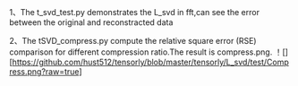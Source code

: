 1、The t_svd_test.py demonstrates the L_svd in fft,can see the error between the original and reconstracted data

2、The tSVD_compress.py compute the relative square error (RSE) comparison for different compression ratio.The result is compress.png.
！[][https://github.com/hust512/tensorly/blob/master/tensorly/L_svd/test/Compress.png?raw=true]
